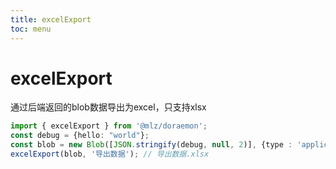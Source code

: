 ```yaml
---
title: excelExport
toc: menu
---
```


# excelExport
通过后端返回的blob数据导出为excel，只支持xlsx
```typescript
import { excelExport } from '@mlz/doraemon';
const debug = {hello: "world"};
const blob = new Blob([JSON.stringify(debug, null, 2)], {type : 'application/json'});
excelExport(blob, '导出数据'); // 导出数据.xlsx
```
